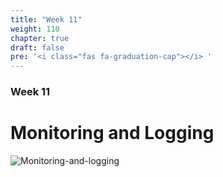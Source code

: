 ```yaml
---
title: "Week 11"
weight: 110
chapter: true
draft: false
pre: '<i class="fas fa-graduation-cap"></i> '
---
```


### Week 11

# Monitoring and Logging

![Monitoring-and-logging](/images/monitoring-logging.gif)